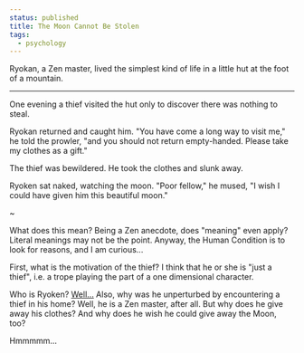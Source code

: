 ```yaml
---                                                                                                                                                                          
status: published
title: The Moon Cannot Be Stolen
tags:
  - psychology
---
```


Ryokan, a Zen master, lived the simplest kind of life in a little hut
at the foot of a mountain.

---

One evening a thief visited the hut only to discover there was nothing to steal.

Ryokan returned and caught him. "You have come a long way to visit me," he told the prowler, "and you should not return empty-handed. Please take my clothes as a gift."

The thief was bewildered. He took the clothes and slunk away.

Ryoken sat naked, watching the moon. "Poor fellow," he mused, "I wish I could have given him this beautiful moon."

~

What does this mean?  Being a Zen anecdote, does "meaning" even apply?  Literal meanings may not be the point.  Anyway, the Human Condition is to look for reasons, and I am curious...

First, what is the motivation of the thief?  I think that he or she is "just a thief", i.e. a trope playing the part of a one dimensional character.

Who is Ryoken?  [Well...](https://en.wikipedia.org/wiki/Ry%C5%8Dkan)  Also, why was he unperturbed by encountering a thief in his home?  Well, he is a Zen master, after all.  But why does he give away his clothes?  And why does he wish he could give away the Moon, too?

Hmmmmm...
